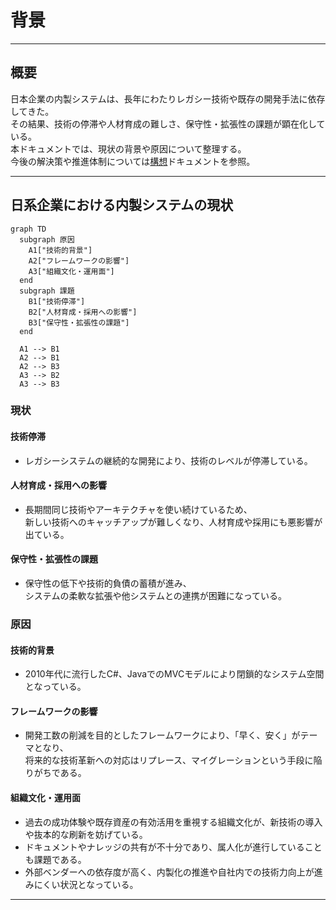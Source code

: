 # 背景

---

## 概要

日本企業の内製システムは、長年にわたりレガシー技術や既存の開発手法に依存してきた。  
その結果、技術の停滞や人材育成の難しさ、保守性・拡張性の課題が顕在化している。  
本ドキュメントでは、現状の背景や原因について整理する。  
今後の解決策や推進体制については[構想](02_構想.md)ドキュメントを参照。

---

## 日系企業における内製システムの現状

```mermaid
graph TD
  subgraph 原因
    A1["技術的背景"]
    A2["フレームワークの影響"]
    A3["組織文化・運用面"]
  end
  subgraph 課題
    B1["技術停滞"]
    B2["人材育成・採用への影響"]
    B3["保守性・拡張性の課題"]
  end

  A1 --> B1
  A2 --> B1
  A2 --> B3
  A3 --> B2
  A3 --> B3
```

### 現状

#### 技術停滞

- レガシーシステムの継続的な開発により、技術のレベルが停滞している。

#### 人材育成・採用への影響

- 長期間同じ技術やアーキテクチャを使い続けているため、  
  新しい技術へのキャッチアップが難しくなり、人材育成や採用にも悪影響が出ている。

#### 保守性・拡張性の課題

- 保守性の低下や技術的負債の蓄積が進み、  
  システムの柔軟な拡張や他システムとの連携が困難になっている。

### 原因

#### 技術的背景

- 2010年代に流行したC#、JavaでのMVCモデルにより閉鎖的なシステム空間となっている。

#### フレームワークの影響

- 開発工数の削減を目的としたフレームワークにより、「早く、安く」がテーマとなり、  
  将来的な技術革新への対応はリプレース、マイグレーションという手段に陥りがちである。

#### 組織文化・運用面

- 過去の成功体験や既存資産の有効活用を重視する組織文化が、新技術の導入や抜本的な刷新を妨げている。
- ドキュメントやナレッジの共有が不十分であり、属人化が進行していることも課題である。
- 外部ベンダーへの依存度が高く、内製化の推進や自社内での技術力向上が進みにくい状況となっている。

---
